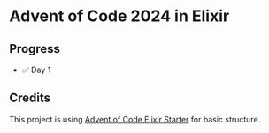 # Advent of Code 2024 in Elixir

## Progress
- ✅ Day 1 

## Credits
This project is using [Advent of Code Elixir Starter](https://github.com/mhanberg/advent-of-code-elixir-starter) for basic structure.
